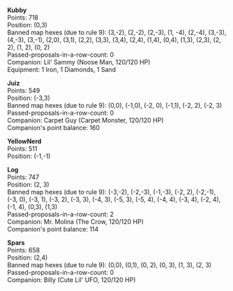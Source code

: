 **Kubby**  
Points: 718  
Position: (0,3)  
Banned map hexes (due to rule 9): (3,-2), (2,-2), (2,-3), (1, -4), (2,-4), (3,-3), (4,-3), (3,-1), (2,0), (3,1), (2,2), (3,3), (3,4), (2,4), (1,4), (0,4), (1,3), (2,3), (2, 2), (1, 2), (0, 2)  
Passed-proposals-in-a-row-count: 0  
Companion: Lil' Sammy (Noose Man, 120/120 HP)  
Equipment: 1 Iron, 1 Diamonds, 1 Sand

**Juiz**  
Points: 549  
Position: (-3,3)  
Banned map hexes (due to rule 9): (0,0), (-1,0), (-2, 0), (-1,1), (-2, 2), (-2, 3)  
Passed-proposals-in-a-row-count: 0  
Companion: Carpet Guy (Carpet Monster, 120/120 HP)  
Companion's point balance: 160

**YellowNerd**  
Points: 511  
Position: (-1,-1)

**Log**  
Points: 747  
Position: (2, 3)  
Banned map hexes (due to rule 9): (-3,-2), (-2,-3), (-1,-3), (-2, 2), (-2,-1), (-3, 0), (-3, 1), (-3, 2), (-3, 3), (-4, 3), (-5, 3), (-5, 4), (-4, 4), (-3, 4), (-2, 4), (-1, 4), (0,3), (1,3)  
Passed-proposals-in-a-row-count: 2  
Companion: Mr. Molina (The Crow, 120/120 HP)  
Companion's point balance: 114

**Spars**  
Points: 658  
Position: (2,4)  
Banned map hexes (due to rule 9): (0,0), (0,1), (0, 2), (0, 3), (1, 3), (2, 3)  
Passed-proposals-in-a-row-count: 0  
Companion: Billy (Cute Lil' UFO, 120/120 HP)
